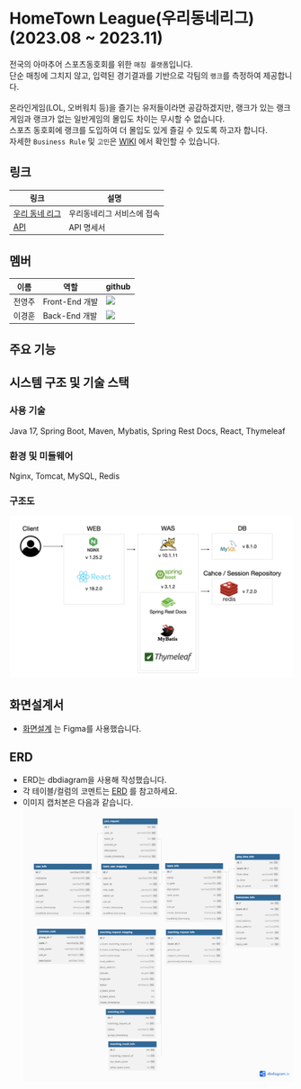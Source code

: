 # HomeTown League(우리동네리그) (2023.08 ~ 2023.11)

전국의 아마추어 스포츠동호회를 위한 `매칭 플랫폼`입니다.
<br>
단순 매칭에 그치지 않고, 입력된 경기결과를 기반으로 각팀의 `랭크`를 측정하여 제공합니다.
<br>
<br>
온라인게임(LOL, 오버워치 등)을 즐기는 유저들이라면 공감하겠지만, 랭크가 있는 랭크게임과 랭크가 없는 일반게임의 몰입도 차이는 무시할 수 없습니다.
<br>
스포츠 동호회에 랭크를 도입하여 더 몰입도 있게 즐길 수 있도록 하고자 합니다.
<br>
자세한 `Business Rule` 및 `고민`은 [WIKI](https://github.com/HometownLeague/hometown-league-be/wiki) 에서 확인할 수 있습니다.

## 링크

| 링크                                             | 설명             |
|------------------------------------------------|----------------|
| [우리 동네 리그](http://218.232.175.4:49155)         | 우리동네리그 서비스에 접속 |
| [API](http://218.232.175.4:49156/rest/docs.do) | API 명세서        |

## 멤버
| 이름  | 역할           | github                                                                                                                                             |
|-----|--------------|----------------------------------------------------------------------------------------------------------------------------------------------------|
| 전영주 | Front-End 개발 | <a href="https://github.com/Jeon-YJ1004"><img src="https://img.shields.io/badge/GitHub-181717?style=flat-square&logo=GitHub&logoColor=white"/></a> |
| 이경훈 | Back-End 개발  | <a href="https://github.com/pongdangx2"><img src="https://img.shields.io/badge/GitHub-181717?style=flat-square&logo=GitHub&logoColor=white"/></a>  |

## 주요 기능

## 시스템 구조 및 기술 스택
### 사용 기술
Java 17, Spring Boot, Maven, Mybatis, Spring Rest Docs, React, Thymeleaf

### 환경 및 미들웨어
Nginx, Tomcat, MySQL, Redis

### 구조도

<img src="./README-resource/SystemStructure.png" title="System 구조도"/>

## 화면설계서
- [화면설계](https://www.figma.com/file/bjqo9hgQBbuflPYZ72ybpo/HomeTownLeague-%EA%B0%84%EB%8B%A8-%EC%99%80%EC%9D%B4%EC%96%B4%ED%94%84%EB%A0%88%EC%9E%84?type=design&node-id=0%3A1&mode=design&t=FnWuJ4wK3mXiBTHG-1) 는 Figma를 사용했습니다.

## ERD
- ERD는 dbdiagram을 사용해 작성했습니다.
- 각 테이블/컬럼의 코멘트는 [ERD](https://dbdiagram.io/d/HomeTownLeague-6562efe33be1495787bd843f) 를 참고하세요.
- 이미지 캡처본은 다음과 같습니다.
  <img src="./README-resource/erd.png" title="ERD"/>


